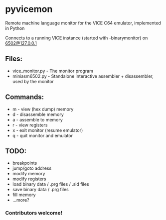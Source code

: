 # pyvicemon
Remote machine language monitor for the VICE C64 emulator, implemented in Python

Connects to a running VICE instance (started with -binarymonitor) on 6502@127.0.0.1

## Files:
* vice_monitor.py - The monitor program
* miniasm6502.py - Standalone interactive assembler + disassembler, used by the monitor
  
## Commands:

* m - view (hex dump) memory
* d - disassemble memory
* a - assemble to memory
* r - view registers
* x - exit monitor (resume emulator)
* q - quit monitor and emulator

## TODO:
* breakpoints
* jump/goto address
* modify memory
* modify registers
* load binary data / .prg files / .sid files
* save binary data / .prg files
* fill memory
* ...more?

### Contributors welcome!
